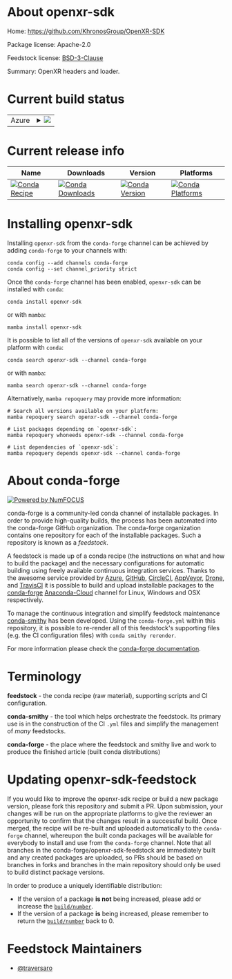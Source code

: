About openxr-sdk
================

Home: https://github.com/KhronosGroup/OpenXR-SDK

Package license: Apache-2.0

Feedstock license: [BSD-3-Clause](https://github.com/conda-forge/openxr-sdk-feedstock/blob/main/LICENSE.txt)

Summary: OpenXR headers and loader.

Current build status
====================


<table>
    
  <tr>
    <td>Azure</td>
    <td>
      <details>
        <summary>
          <a href="https://dev.azure.com/conda-forge/feedstock-builds/_build/latest?definitionId=12217&branchName=main">
            <img src="https://dev.azure.com/conda-forge/feedstock-builds/_apis/build/status/openxr-sdk-feedstock?branchName=main">
          </a>
        </summary>
        <table>
          <thead><tr><th>Variant</th><th>Status</th></tr></thead>
          <tbody><tr>
              <td>linux_64</td>
              <td>
                <a href="https://dev.azure.com/conda-forge/feedstock-builds/_build/latest?definitionId=12217&branchName=main">
                  <img src="https://dev.azure.com/conda-forge/feedstock-builds/_apis/build/status/openxr-sdk-feedstock?branchName=main&jobName=linux&configuration=linux_64_" alt="variant">
                </a>
              </td>
            </tr><tr>
              <td>win_64</td>
              <td>
                <a href="https://dev.azure.com/conda-forge/feedstock-builds/_build/latest?definitionId=12217&branchName=main">
                  <img src="https://dev.azure.com/conda-forge/feedstock-builds/_apis/build/status/openxr-sdk-feedstock?branchName=main&jobName=win&configuration=win_64_" alt="variant">
                </a>
              </td>
            </tr>
          </tbody>
        </table>
      </details>
    </td>
  </tr>
</table>

Current release info
====================

| Name | Downloads | Version | Platforms |
| --- | --- | --- | --- |
| [![Conda Recipe](https://img.shields.io/badge/recipe-openxr--sdk-green.svg)](https://anaconda.org/conda-forge/openxr-sdk) | [![Conda Downloads](https://img.shields.io/conda/dn/conda-forge/openxr-sdk.svg)](https://anaconda.org/conda-forge/openxr-sdk) | [![Conda Version](https://img.shields.io/conda/vn/conda-forge/openxr-sdk.svg)](https://anaconda.org/conda-forge/openxr-sdk) | [![Conda Platforms](https://img.shields.io/conda/pn/conda-forge/openxr-sdk.svg)](https://anaconda.org/conda-forge/openxr-sdk) |

Installing openxr-sdk
=====================

Installing `openxr-sdk` from the `conda-forge` channel can be achieved by adding `conda-forge` to your channels with:

```
conda config --add channels conda-forge
conda config --set channel_priority strict
```

Once the `conda-forge` channel has been enabled, `openxr-sdk` can be installed with `conda`:

```
conda install openxr-sdk
```

or with `mamba`:

```
mamba install openxr-sdk
```

It is possible to list all of the versions of `openxr-sdk` available on your platform with `conda`:

```
conda search openxr-sdk --channel conda-forge
```

or with `mamba`:

```
mamba search openxr-sdk --channel conda-forge
```

Alternatively, `mamba repoquery` may provide more information:

```
# Search all versions available on your platform:
mamba repoquery search openxr-sdk --channel conda-forge

# List packages depending on `openxr-sdk`:
mamba repoquery whoneeds openxr-sdk --channel conda-forge

# List dependencies of `openxr-sdk`:
mamba repoquery depends openxr-sdk --channel conda-forge
```


About conda-forge
=================

[![Powered by
NumFOCUS](https://img.shields.io/badge/powered%20by-NumFOCUS-orange.svg?style=flat&colorA=E1523D&colorB=007D8A)](https://numfocus.org)

conda-forge is a community-led conda channel of installable packages.
In order to provide high-quality builds, the process has been automated into the
conda-forge GitHub organization. The conda-forge organization contains one repository
for each of the installable packages. Such a repository is known as a *feedstock*.

A feedstock is made up of a conda recipe (the instructions on what and how to build
the package) and the necessary configurations for automatic building using freely
available continuous integration services. Thanks to the awesome service provided by
[Azure](https://azure.microsoft.com/en-us/services/devops/), [GitHub](https://github.com/),
[CircleCI](https://circleci.com/), [AppVeyor](https://www.appveyor.com/),
[Drone](https://cloud.drone.io/welcome), and [TravisCI](https://travis-ci.com/)
it is possible to build and upload installable packages to the
[conda-forge](https://anaconda.org/conda-forge) [Anaconda-Cloud](https://anaconda.org/)
channel for Linux, Windows and OSX respectively.

To manage the continuous integration and simplify feedstock maintenance
[conda-smithy](https://github.com/conda-forge/conda-smithy) has been developed.
Using the ``conda-forge.yml`` within this repository, it is possible to re-render all of
this feedstock's supporting files (e.g. the CI configuration files) with ``conda smithy rerender``.

For more information please check the [conda-forge documentation](https://conda-forge.org/docs/).

Terminology
===========

**feedstock** - the conda recipe (raw material), supporting scripts and CI configuration.

**conda-smithy** - the tool which helps orchestrate the feedstock.
                   Its primary use is in the construction of the CI ``.yml`` files
                   and simplify the management of *many* feedstocks.

**conda-forge** - the place where the feedstock and smithy live and work to
                  produce the finished article (built conda distributions)


Updating openxr-sdk-feedstock
=============================

If you would like to improve the openxr-sdk recipe or build a new
package version, please fork this repository and submit a PR. Upon submission,
your changes will be run on the appropriate platforms to give the reviewer an
opportunity to confirm that the changes result in a successful build. Once
merged, the recipe will be re-built and uploaded automatically to the
`conda-forge` channel, whereupon the built conda packages will be available for
everybody to install and use from the `conda-forge` channel.
Note that all branches in the conda-forge/openxr-sdk-feedstock are
immediately built and any created packages are uploaded, so PRs should be based
on branches in forks and branches in the main repository should only be used to
build distinct package versions.

In order to produce a uniquely identifiable distribution:
 * If the version of a package **is not** being increased, please add or increase
   the [``build/number``](https://docs.conda.io/projects/conda-build/en/latest/resources/define-metadata.html#build-number-and-string).
 * If the version of a package **is** being increased, please remember to return
   the [``build/number``](https://docs.conda.io/projects/conda-build/en/latest/resources/define-metadata.html#build-number-and-string)
   back to 0.

Feedstock Maintainers
=====================

* [@traversaro](https://github.com/traversaro/)

